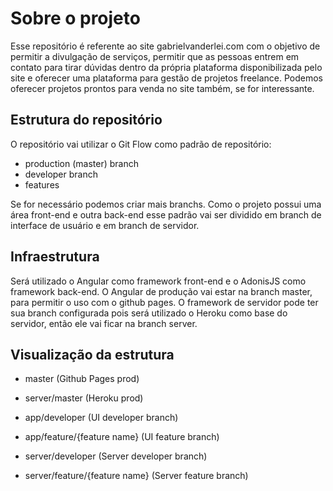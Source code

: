 # Sobre o projeto
Esse repositório é referente ao site gabrielvanderlei.com com o objetivo de permitir a divulgação de serviços, permitir que as pessoas entrem em contato para tirar dúvidas dentro da própria plataforma disponibilizada pelo site e oferecer uma plataforma para gestão de projetos freelance. Podemos oferecer projetos prontos para venda no site também, se for interessante.

## Estrutura do repositório
O repositório vai utilizar o Git Flow como padrão de repositório:
- production (master) branch
- developer branch
- features

Se for necessário podemos criar mais branchs.
Como o projeto possui uma área front-end e outra back-end esse padrão vai ser dividido em branch de interface de usuário e em branch de servidor.

## Infraestrutura
Será utilizado o Angular como framework front-end e o AdonisJS como framework back-end.
O Angular de produção vai estar na branch master, para permitir o uso com o github pages.
O framework de servidor pode ter sua branch configurada pois será utilizado o Heroku como base do servidor, então ele vai ficar na branch server.

## Visualização da estrutura

- master (Github Pages prod)
- server/master (Heroku prod)

- app/developer (UI developer branch)
- app/feature/{feature name} (UI feature branch)

- server/developer (Server developer branch)
- server/feature/{feature name} (Server feature branch)